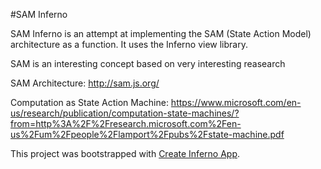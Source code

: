 #SAM Inferno

SAM Inferno is an attempt at implementing the SAM (State Action Model) architecture as a function.
It uses the Inferno view library.


SAM is an interesting concept based on very interesting reasearch 

SAM Architecture:
http://sam.js.org/

Computation as State Action Machine:
https://www.microsoft.com/en-us/research/publication/computation-state-machines/?from=http%3A%2F%2Fresearch.microsoft.com%2Fen-us%2Fum%2Fpeople%2Flamport%2Fpubs%2Fstate-machine.pdf

This project was bootstrapped with [Create Inferno App](https://github.com/infernojs/create-inferno-app).

